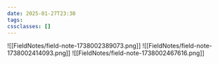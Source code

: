 ```yaml
---
date: 2025-01-27T23:30
tags: 
cssclasses: []
---
```


![[FieldNotes/field-note-1738002389073.png]]
![[FieldNotes/field-note-1738002414093.png]]
![[FieldNotes/field-note-1738002467616.png]]
